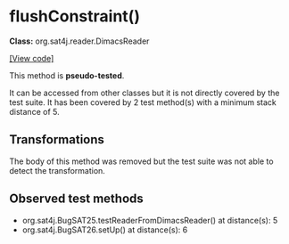# flushConstraint()

**Class:** org.sat4j.reader.DimacsReader

[[View code]](https://gitlab.ow2.org/sat4j/sat4j/blob/09e9173e400ea6c1794354ca54c36607c53391ff/org.sat4j.core/src/main/java//org/sat4j/reader/DimacsReader.java#L203)

This method is **pseudo-tested**.


It can be accessed from other classes but it is not directly covered by the test suite. 
It has been covered by 2 test method(s) with a minimum stack distance of 5.

## Transformations

The body of this method was removed but the test suite was not able to detect the transformation.



## Observed test methods

* org.sat4j.BugSAT25.testReaderFromDimacsReader() at distance(s): 5
* org.sat4j.BugSAT26.setUp() at distance(s): 6

